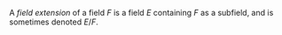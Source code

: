 A *field extension* of a field $F$ is a field $E$ containing $F$ as a subfield, and is sometimes denoted $E / F$.
